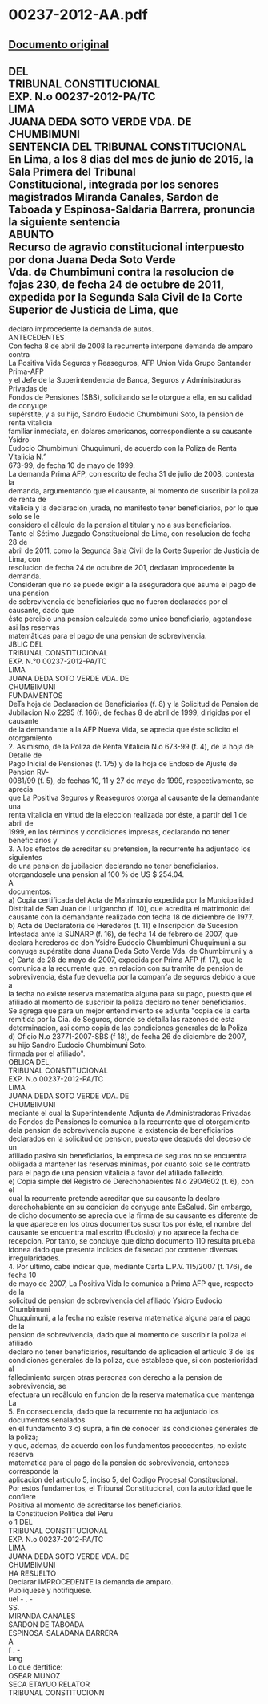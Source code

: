 
00237-2012-AA.pdf
=================
  
[Documento original](https://tc.gob.pe/jurisprudencia/2015/00237-2012-AA.pdf)  
---  
DEL  
TRIBUNAL CONSTITUCIONAL  
EXP. N.o 00237-2012-PA/TC  
LIMA  
JUANA DEDA SOTO VERDE VDA. DE  
CHUMBIMUNI  
SENTENCIA DEL TRIBUNAL CONSTITUCIONAL  
En Lima, a los 8 dias del mes de junio de 2015, la Sala Primera del Tribunal  
Constitucional, integrada por los senores magistrados Miranda Canales, Sardon de  
Taboada y Espinosa-Saldaria Barrera, pronuncia la siguiente sentencia  
ABUNTO  
Recurso de agravio constitucional interpuesto por dona Juana Deda Soto Verde  
Vda. de Chumbimuni contra la resolucion de fojas 230, de fecha 24 de octubre de 2011,  
expedida por la Segunda Sala Civil de la Corte Superior de Justicia de Lima, que  
-  
declaro improcedente la demanda de autos.  
ANTECEDENTES  
Con fecha 8 de abril de 2008 la recurrente interpone demanda de amparo contra  
La Positiva Vida Seguros y Reaseguros, AFP Union Vida Grupo Santander Prima-AFP  
y el Jefe de la Superintendencia de Banca, Seguros y Administradoras Privadas de  
Fondos de Pensiones (SBS), solicitando se le otorgue a ella, en su calidad de conyuge  
supérstite, y a su hijo, Sandro Eudocio Chumbimuni Soto, la pension de renta vitalicia  
familiar inmediata, en dolares americanos, correspondiente a su causante Ysidro  
Eudocio Chumbimuni Chuquimuni, de acuerdo con la Poliza de Renta Vitalicia N.°  
673-99, de fecha 10 de mayo de 1999.  
La demanda Prima AFP, con escrito de fecha 31 de julio de 2008, contesta la  
demanda, argumentando que el causante, al momento de suscribir la poliza de renta de  
vitalicia y la declaracion jurada, no manifesto tener beneficiarios, por lo que solo se le  
considero el câlculo de la pension al titular y no a sus beneficiarios.  
Tanto el Sétimo Juzgado Constitucional de Lima, con resolucion de fecha 28 de  
abril de 2011, como la Segunda Sala Civil de la Corte Superior de Justicia de Lima, con  
resolucion de fecha 24 de octubre de 201, declaran improcedente la demanda.  
Consideran que no se puede exigir a la aseguradora que asuma el pago de una pension  
de sobrevivencia de beneficiarios que no fueron declarados por el causante, dado que  
éste percibio una pension calculada como unico beneficiario, agotandose asi las reservas  
matemâticas para el pago de una pension de sobrevivencia.  
JBLIC DEL  
TRIBUNAL CONSTITUCIONAL  
EXP. N.°0 00237-2012-PA/TC  
LIMA  
JUANA DEDA SOTO VERDE VDA. DE  
CHUMBIMUNI  
FUNDAMENTOS  
DeTa hoja de Declaracion de Beneficiarios (f. 8) y la Solicitud de Pension de  
Jubilacion N.o 2295 (f. 166), de fechas 8 de abril de 1999, dirigidas por el causante  
de la demandante a la AFP Nueva Vida, se aprecia que éste solicito el otorgamiento  
2. Asimismo, de la Poliza de Renta Vitalicia N.o 673-99 (f. 4), de la hoja de Detalle de  
Pago Inicial de Pensiones (f. 175) y de la hoja de Endoso de Ajuste de Pension RV-  
0081/99 (f. 5), de fechas 10, 11 y 27 de mayo de 1999, respectivamente, se aprecia  
que La Positiva Seguros y Reaseguros otorga al causante de la demandante una  
renta vitalicia en virtud de la eleccion realizada por éste, a partir del 1 de abril de  
1999, en los términos y condiciones impresas, declarando no tener beneficiarios y  
3. A los efectos de acreditar su pretension, la recurrente ha adjuntado los siguientes  
de una pension de jubilacion declarando no tener beneficiarios.  
otorgandosele una pension al 100 % de US $ 254.04.  
A  
documentos:  
a) Copia certificada del Acta de Matrimonio expedida por la Municipalidad  
Distrital de San Juan de Lurigancho (f. 10), que acredita el matrimonio del  
causante con la demandante realizado con fecha 18 de diciembre de 1977.  
b) Acta de Declaratoria de Herederos (f. 11) e Inscripcion de Sucesion  
Intestada ante la SUNARP (f. 16), de fecha 14 de febrero de 2007, que  
declara herederos de don Ysidro Eudocio Chumbimuni Chuquimuni a su  
conyuge supérstite dona Juana Deda Soto Verde Vda. de Chumbimuni y a  
c) Carta de 28 de mayo de 2007, expedida por Prima AFP (f. 17), que le  
comunica a la recurrente que, en relacion con su tramite de pension de  
sobrevivencia, ésta fue devuelta por la companfa de seguros debido a que a  
la fecha no existe reserva matematica alguna para su pago, puesto que el  
afiliado al momento de suscribir la poliza declaro no tener beneficiarios.  
Se agrega que para un mejor entendimiento se adjunta "copia de la carta  
remitida por la Cia. de Seguros, donde se detalla las razones de esta  
determinacion, asi como copia de las condiciones generales de la Poliza  
d) Oficio N.o 23771-2007-SBS (f 18), de fecha 26 de diciembre de 2007,  
su hijo Sandro Eudocio Chumbimuni Soto.  
firmada por el afiliado".  
OBLICA DEL,  
TRIBUNAL CONSTITUCIONAL  
EXP. N.o 00237-2012-PA/TC  
LIMA  
JUANA DEDA SOTO VERDE VDA. DE  
CHUMBIMUNI  
mediante el cual la Superintendente Adjunta de Administradoras Privadas  
de Fondos de Pensiones le comunica a la recurrente que el otorgamiento  
dela pension de sobrevivencia supone la existencia de beneficiarios  
declarados en la solicitud de pension, puesto que después del deceso de un  
afiliado pasivo sin beneficiarios, la empresa de seguros no se encuentra  
obligada a mantener las reservas minimas, por cuanto solo se le contrato  
para el pago de una pension vitalicia a favor del afiliado fallecido.  
e) Copia simple del Registro de Derechohabientes N.o 2904602 (f. 6), con el  
cual la recurrente pretende acreditar que su causante la declaro  
derechohabiente en su condicion de conyuge ante EsSalud. Sin embargo,  
de dicho documento se aprecia que la firma de su causante es diferente de  
la que aparece en los otros documentos suscritos por éste, el nombre del  
causante se encuentra mal escrito (Eudosio) y no aparece la fecha de  
recepcion. Por tanto, se concluye que dicho documento 110 resulta prueba  
idonea dado que presenta indicios de falsedad por contener diversas  
irregularidades.  
4. Por ultimo, cabe indicar que, mediante Carta L.P.V. 115/2007 (f. 176), de fecha 10  
de mayo de 2007, La Positiva Vida le comunica a Prima AFP que, respecto de la  
solicitud de pension de sobrevivencia del afiliado Ysidro Eudocio Chumbimuni  
Chuquimuni, a la fecha no existe reserva matematica alguna para el pago de la  
pension de sobrevivencia, dado que al momento de suscribir la poliza el afiliado  
declaro no tener beneficiarios, resultando de aplicacion el articulo 3 de las  
condiciones generales de la poliza, que establece que, si con posterioridad al  
fallecimiento surgen otras personas con derecho a la pension de sobrevivencia, se  
efectuara un recâlculo en funcion de la reserva matematica que mantenga La  
5. En consecuencia, dado que la recurrente no ha adjuntado los documentos senalados  
en el fundamcnto 3 c) supra, a fin de conocer las condiciones generales de la poliza;  
y que, ademas, de acuerdo con los fundamentos precedentes, no existe reserva  
matematica para el pago de la pension de sobrevivencia, entonces corresponde la  
aplicacion del articulo 5, inciso 5, del Codigo Procesal Constitucional.  
Por estos fundamentos, el Tribunal Constitucional, con la autoridad que le confiere  
Positiva al momento de acreditarse los beneficiarios.  
la Constitucion Politica del Peru  
o 1 DEL  
TRIBUNAL CONSTITUCIONAL  
EXP. N.o 00237-2012-PA/TC  
LIMA  
JUANA DEDA SOTO VERDE VDA. DE  
CHUMBIMUNI  
HA RESUELTO  
Declarar IMPROCEDENTE la demanda de amparo.  
Publiquese y notifiquese.  
uel - . -  
SS.  
MIRANDA CANALES  
SARDON DE TABOADA  
ESPINOSA-SALADANA BARRERA  
A  
f . -  
lang  
Lo que dertifice:  
OSEAR  MUNOZ  
SECA ETAYUO RELATOR  
TRIBUNAL CONSTITUCIONN